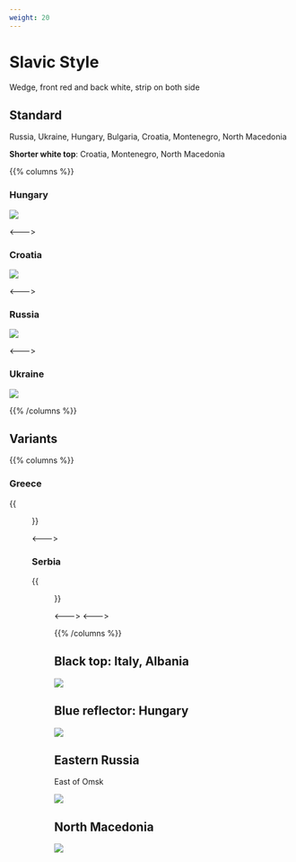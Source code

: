 ```yaml
---
weight: 20
---
```


# Slavic Style

Wedge, front red and back white, strip on both side

## Standard

Russia, Ukraine, Hungary, Bulgaria, Croatia, Montenegro, North Macedonia

**Shorter white top**: Croatia, Montenegro, North Macedonia

{{% columns %}}

### Hungary

<img src="bollard-hu.png" class="img-sm" />

<--->

### Croatia

<img src="bollard-hr.png" class="img-sm" />

<--->

### Russia

<img src="bollard-ru.png" class="img-sm" />

<--->

### Ukraine

<img src="bollard-ua.png" class="img-sm" />

{{% /columns %}}

## Variants

{{% columns %}}

### Greece

{{<figure src="bollard-gr.png" caption="almost square" class="img-sm" >}}

<--->

### Serbia

{{<figure src="bollard-rs.png" caption="off-centered" class="img-sm" >}}

<--->
<--->

{{% /columns %}}


## Black top: Italy, Albania

<img src="bollard-it.png" class="img-sm" />

## Blue reflector: Hungary

<img src="bollard-blue-hu.png" class="img-sm" />

## Eastern Russia

East of Omsk

<img src="bollard-e-ru.png" class="img-sm" />

## North Macedonia

<img src="bollard-mk.png" class="img-sm" />
